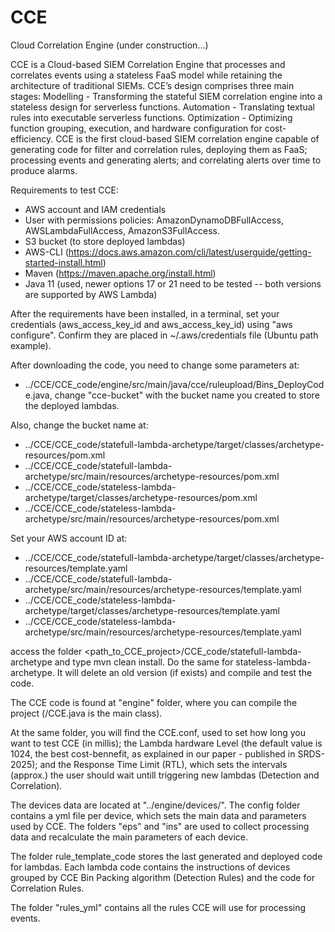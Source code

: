 # CCE
Cloud Correlation Engine (under construction...)

CCE is a Cloud-based SIEM Correlation Engine that processes and correlates events using a stateless FaaS model while retaining the architecture of traditional SIEMs. CCE’s design comprises three main stages:
Modelling - Transforming the stateful SIEM correlation engine into a stateless design for serverless functions. 
Automation - Translating textual rules into executable serverless functions. 
Optimization - Optimizing function grouping, execution, and hardware configuration for cost-efficiency.
CCE is the first cloud-based SIEM correlation engine capable of generating code for filter and correlation rules, deploying them as FaaS; processing events and generating alerts; and correlating alerts over time to produce alarms.


Requirements to test CCE:

* AWS account and IAM credentials
* User with permissions policies: AmazonDynamoDBFullAccess, AWSLambdaFullAccess, AmazonS3FullAccess.
* S3 bucket (to store deployed lambdas)
* AWS-CLI (https://docs.aws.amazon.com/cli/latest/userguide/getting-started-install.html)
* Maven (https://maven.apache.org/install.html)
* Java 11 (used, newer options 17 or 21 need to be tested -- both versions are supported by AWS Lambda)


After the requirements have been installed, in a terminal, set your credentials (aws_access_key_id and aws_access_key_id) using "aws configure". Confirm they are placed in ~/.aws/credentials file (Ubuntu path example).

After downloading the code, you need to change some parameters at:
* ../CCE/CCE_code/engine/src/main/java/cce/ruleupload/Bins_DeployCode.java, change "cce-bucket" with the bucket name you created to store the deployed lambdas.

Also, change the bucket name at:
* ../CCE/CCE_code/statefull-lambda-archetype/target/classes/archetype-resources/pom.xml
* ../CCE/CCE_code/statefull-lambda-archetype/src/main/resources/archetype-resources/pom.xml
* ../CCE/CCE_code/stateless-lambda-archetype/target/classes/archetype-resources/pom.xml
* ../CCE/CCE_code/stateless-lambda-archetype/src/main/resources/archetype-resources/pom.xml

Set your AWS account ID at:
* ../CCE/CCE_code/statefull-lambda-archetype/target/classes/archetype-resources/template.yaml
* ../CCE/CCE_code/statefull-lambda-archetype/src/main/resources/archetype-resources/template.yaml
* ../CCE/CCE_code/stateless-lambda-archetype/target/classes/archetype-resources/template.yaml
* ../CCE/CCE_code/stateless-lambda-archetype/src/main/resources/archetype-resources/template.yaml

access the folder <path_to_CCE_project>/CCE_code/statefull-lambda-archetype and type mvn clean install. Do the same for stateless-lambda-archetype. It will delete an old version (if exists) and compile and test the code.

The CCE code is found at "engine" folder, where you can compile the project (/CCE.java is the main class).

At the same folder, you will find the CCE.conf, used to set how long you want to test CCE (in millis); the Lambda hardware Level (the default value is 1024, the best cost-bennefit, as explained in our paper - published in SRDS-2025); and the Response Time Limit (RTL), which sets the intervals (approx.) the user should wait untill triggering new lambdas (Detection and Correlation).

The devices data are located at "../engine/devices/". The config folder contains a yml file per device, which sets the main data and parameters used by CCE.
The folders "eps" and "ins" are used to collect processing data and recalculate the main parameters of each device.

The folder rule_template_code stores the last generated and deployed code for lambdas. Each lambda code contains the instructions of devices grouped by CCE Bin Packing algorithm (Detection Rules) and the code for Correlation Rules.

The folder "rules_yml" contains all the rules CCE will use for processing events.

